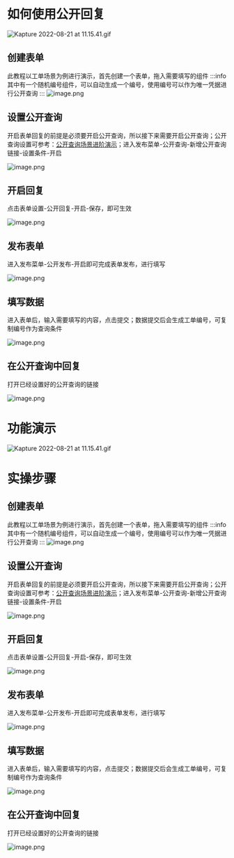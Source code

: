# 如何使用公开回复

![Kapture 2022-08-21 at 11.15.41.gif](https://oss.tduckcloud.com/1661051935023-6c0fec3a-38ff-4bc8-a873-e2f01dbae798.gif)

## 创建表单

此教程以工单场景为例进行演示，首先创建一个表单，拖入需要填写的组件
:::info
其中有一个随机编号组件，可以自动生成一个编号，使用编号可以作为唯一凭据进行公开查询
:::
![image.png](https://oss.tduckcloud.com/1661049752989-6f8f8f73-3030-47cb-9893-07e621d9a7ef.png)

## 设置公开查询

开启表单回复的前提是必须要开启公开查询，所以接下来需要开启公开查询；公开查询设置可参考：[公开查询场景进阶演示](https://www.yuque.com/tduck/home/znlxk6)；进入发布菜单-公开查询-新增公开查询链接-设置条件-开启

![image.png](https://oss.tduckcloud.com/1661050167075-0d53cd56-b5a9-4cef-90de-0e503f6cbeb5.png)

## 开启回复

点击表单设置-公开回复-开启-保存，即可生效

![image.png](https://oss.tduckcloud.com/1661050249765-43962753-c627-4ac1-9513-cc3c3a5cdabf.png)

## 发布表单

进入发布菜单-公开发布-开启即可完成表单发布，进行填写

![image.png](https://oss.tduckcloud.com/1661050327430-6013d4ac-1d6e-410f-b5d3-a8112960c032.png)

## 填写数据

进入表单后，输入需要填写的内容，点击提交；数据提交后会生成工单编号，可复制编号作为查询条件

![image.png](https://oss.tduckcloud.com/1661050488879-d4fe791c-3e3e-4217-985a-f69d8425eec8.png)

## 在公开查询中回复

打开已经设置好的公开查询的链接

![image.png](https://oss.tduckcloud.com/1661050583040-9394473f-1eea-466c-a3ea-cfd4ce29cfd3.png)<a name="uJrwo"></a>

# 功能演示

![Kapture 2022-08-21 at 11.15.41.gif](https://oss.tduckcloud.com/1661051935023-6c0fec3a-38ff-4bc8-a873-e2f01dbae798.gif)

# 实操步骤


## 创建表单

此教程以工单场景为例进行演示，首先创建一个表单，拖入需要填写的组件
:::info
其中有一个随机编号组件，可以自动生成一个编号，使用编号可以作为唯一凭据进行公开查询
:::
![image.png](https://oss.tduckcloud.com/1661049752989-6f8f8f73-3030-47cb-9893-07e621d9a7ef.png)

## 设置公开查询

开启表单回复的前提是必须要开启公开查询，所以接下来需要开启公开查询；公开查询设置可参考：[公开查询场景进阶演示](https://www.yuque.com/tduck/home/znlxk6)；进入发布菜单-公开查询-新增公开查询链接-设置条件-开启

![image.png](https://oss.tduckcloud.com/1661050167075-0d53cd56-b5a9-4cef-90de-0e503f6cbeb5.png)

## 开启回复

点击表单设置-公开回复-开启-保存，即可生效

![image.png](https://oss.tduckcloud.com/1661050249765-43962753-c627-4ac1-9513-cc3c3a5cdabf.png)

## 发布表单

进入发布菜单-公开发布-开启即可完成表单发布，进行填写

![image.png](https://oss.tduckcloud.com/1661050327430-6013d4ac-1d6e-410f-b5d3-a8112960c032.png)

## 填写数据

进入表单后，输入需要填写的内容，点击提交；数据提交后会生成工单编号，可复制编号作为查询条件

![image.png](https://oss.tduckcloud.com/1661050488879-d4fe791c-3e3e-4217-985a-f69d8425eec8.png)

## 在公开查询中回复

打开已经设置好的公开查询的链接

![image.png](https://oss.tduckcloud.com/1661050583040-9394473f-1eea-466c-a3ea-cfd4ce29cfd3.png)
